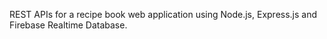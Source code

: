 REST APIs for a recipe book web application using Node.js, Express.js and Firebase Realtime Database.